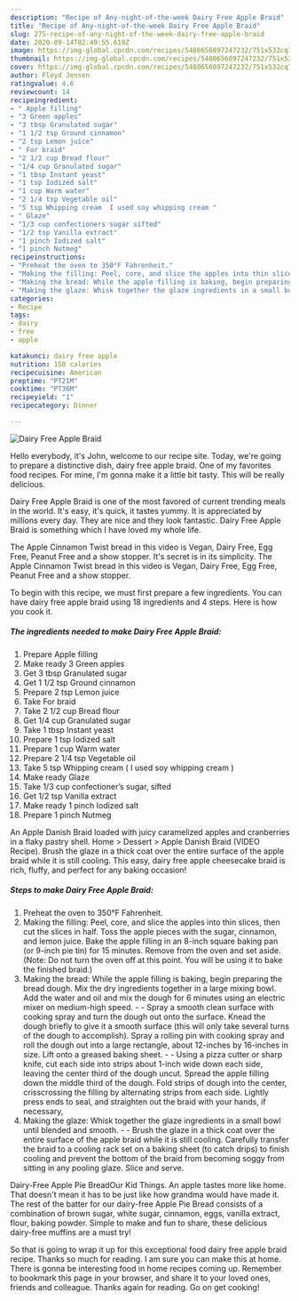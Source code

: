 ```yaml
---
description: "Recipe of Any-night-of-the-week Dairy Free Apple Braid"
title: "Recipe of Any-night-of-the-week Dairy Free Apple Braid"
slug: 275-recipe-of-any-night-of-the-week-dairy-free-apple-braid
date: 2020-09-14T02:49:55.619Z
image: https://img-global.cpcdn.com/recipes/5480656097247232/751x532cq70/dairy-free-apple-braid-recipe-main-photo.jpg
thumbnail: https://img-global.cpcdn.com/recipes/5480656097247232/751x532cq70/dairy-free-apple-braid-recipe-main-photo.jpg
cover: https://img-global.cpcdn.com/recipes/5480656097247232/751x532cq70/dairy-free-apple-braid-recipe-main-photo.jpg
author: Floyd Jensen
ratingvalue: 4.6
reviewcount: 14
recipeingredient:
- " Apple filling"
- "3 Green apples"
- "3 tbsp Granulated sugar"
- "1 1/2 tsp Ground cinnamon"
- "2 tsp Lemon juice"
- " For braid"
- "2 1/2 cup Bread flour"
- "1/4 cup Granulated sugar"
- "1 tbsp Instant yeast"
- "1 tsp Iodized salt"
- "1 cup Warm water"
- "2 1/4 tsp Vegetable oil"
- "5 tsp Whipping cream  I used soy whipping cream "
- " Glaze"
- "1/3 cup confectioners sugar sifted"
- "1/2 tsp Vanilla extract"
- "1 pinch Iodized salt"
- "1 pinch Nutmeg"
recipeinstructions:
- "Preheat the oven to 350°F Fahrenheit."
- "Making the filling: Peel, core, and slice the apples into thin slices, then cut the slices in half. Toss the apple pieces with the sugar, cinnamon, and lemon juice. Bake the apple filling in an 8-inch square baking pan (or 9-inch pie tin) for 15 minutes. Remove from the oven and set aside. (Note: Do not turn the oven off at this point. You will be using it to bake the finished braid.)"
- "Making the bread: While the apple filling is baking, begin preparing the bread dough. Mix the dry ingredients together in a large mixing bowl. Add the water and oil and mix the dough for 6 minutes using an electric mixer on medium-high speed.  Spray a smooth clean surface with cooking spray and turn the dough out onto the surface. Knead the dough briefly to give it a smooth surface (this will only take several turns of the dough to accomplish). Spray a rolling pin with cooking spray and roll the dough out into a large rectangle, about 12-inches by 16-inches in size. Lift onto a greased baking sheet.  Using a pizza cutter or sharp knife, cut each side into strips about 1-inch wide down each side, leaving the center third of the dough uncut. Spread the apple filling down the middle third of the dough. Fold strips of dough into the center, crisscrossing the filling by alternating strips from each side. Lightly press ends to seal, and straighten out the braid with your hands, if necessary,"
- "Making the glaze: Whisk together the glaze ingredients in a small bowl until blended and smooth.  Brush the glaze in a thick coat over the entire surface of the apple braid while it is still cooling. Carefully transfer the braid to a cooling rack set on a baking sheet (to catch drips) to finish cooling and prevent the bottom of the braid from becoming soggy from sitting in any pooling glaze. Slice and serve."
categories:
- Recipe
tags:
- dairy
- free
- apple

katakunci: dairy free apple 
nutrition: 150 calories
recipecuisine: American
preptime: "PT21M"
cooktime: "PT36M"
recipeyield: "1"
recipecategory: Dinner

---
```



![Dairy Free Apple Braid](https://img-global.cpcdn.com/recipes/5480656097247232/751x532cq70/dairy-free-apple-braid-recipe-main-photo.jpg)

Hello everybody, it's John, welcome to our recipe site. Today, we're going to prepare a distinctive dish, dairy free apple braid. One of my favorites food recipes. For mine, I'm gonna make it a little bit tasty. This will be really delicious.

Dairy Free Apple Braid is one of the most favored of current trending meals in the world. It's easy, it's quick, it tastes yummy. It is appreciated by millions every day. They are nice and they look fantastic. Dairy Free Apple Braid is something which I have loved my whole life.

The Apple Cinnamon Twist bread in this video is Vegan, Dairy Free, Egg Free, Peanut Free and a show stopper. It&#39;s secret is in its simplicity. The Apple Cinnamon Twist bread in this video is Vegan, Dairy Free, Egg Free, Peanut Free and a show stopper.


To begin with this recipe, we must first prepare a few ingredients. You can have dairy free apple braid using 18 ingredients and 4 steps. Here is how you cook it.

##### The ingredients needed to make Dairy Free Apple Braid:

1. Prepare  Apple filling
1. Make ready 3 Green apples
1. Get 3 tbsp Granulated sugar
1. Get 1 1/2 tsp Ground cinnamon
1. Prepare 2 tsp Lemon juice
1. Take  For braid
1. Take 2 1/2 cup Bread flour
1. Get 1/4 cup Granulated sugar
1. Take 1 tbsp Instant yeast
1. Prepare 1 tsp Iodized salt
1. Prepare 1 cup Warm water
1. Prepare 2 1/4 tsp Vegetable oil
1. Take 5 tsp Whipping cream ( I used soy whipping cream )
1. Make ready  Glaze
1. Take 1/3 cup confectioner’s sugar, sifted
1. Get 1/2 tsp Vanilla extract
1. Make ready 1 pinch Iodized salt
1. Prepare 1 pinch Nutmeg


An Apple Danish Braid loaded with juicy caramelized apples and cranberries in a flaky pastry shell. Home &gt; Dessert &gt; Apple Danish Braid (VIDEO Recipe). Brush the glaze in a thick coat over the entire surface of the apple braid while it is still cooling. This easy, dairy free apple cheesecake braid is rich, fluffy, and perfect for any baking occasion! 

##### Steps to make Dairy Free Apple Braid:

1. Preheat the oven to 350°F Fahrenheit.
1. Making the filling: Peel, core, and slice the apples into thin slices, then cut the slices in half. Toss the apple pieces with the sugar, cinnamon, and lemon juice. Bake the apple filling in an 8-inch square baking pan (or 9-inch pie tin) for 15 minutes. Remove from the oven and set aside. (Note: Do not turn the oven off at this point. You will be using it to bake the finished braid.)
1. Making the bread: While the apple filling is baking, begin preparing the bread dough. Mix the dry ingredients together in a large mixing bowl. Add the water and oil and mix the dough for 6 minutes using an electric mixer on medium-high speed. -  - Spray a smooth clean surface with cooking spray and turn the dough out onto the surface. Knead the dough briefly to give it a smooth surface (this will only take several turns of the dough to accomplish). Spray a rolling pin with cooking spray and roll the dough out into a large rectangle, about 12-inches by 16-inches in size. Lift onto a greased baking sheet. -  - Using a pizza cutter or sharp knife, cut each side into strips about 1-inch wide down each side, leaving the center third of the dough uncut. Spread the apple filling down the middle third of the dough. Fold strips of dough into the center, crisscrossing the filling by alternating strips from each side. Lightly press ends to seal, and straighten out the braid with your hands, if necessary,
1. Making the glaze: Whisk together the glaze ingredients in a small bowl until blended and smooth. -  - Brush the glaze in a thick coat over the entire surface of the apple braid while it is still cooling. Carefully transfer the braid to a cooling rack set on a baking sheet (to catch drips) to finish cooling and prevent the bottom of the braid from becoming soggy from sitting in any pooling glaze. Slice and serve.


Dairy-Free Apple Pie BreadOur Kid Things. An apple tastes more like home. That doesn&#39;t mean it has to be just like how grandma would have made it. The rest of the batter for our dairy-free Apple Pie Bread consists of a combination of brown sugar, white sugar, cinnamon, eggs, vanilla extract, flour, baking powder. Simple to make and fun to share, these delicious dairy-free muffins are a must try! 

So that is going to wrap it up for this exceptional food dairy free apple braid recipe. Thanks so much for reading. I am sure you can make this at home. There is gonna be interesting food in home recipes coming up. Remember to bookmark this page in your browser, and share it to your loved ones, friends and colleague. Thanks again for reading. Go on get cooking!
